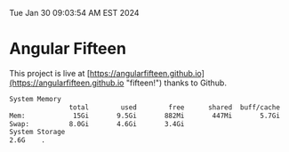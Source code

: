 Tue Jan 30 09:03:54 AM EST 2024

# Angular Fifteen


This project is live at [https://angularfifteen.github.io](https://angularfifteen.github.io "fifteen!") thanks to Github.

```bash
System Memory
               total        used        free      shared  buff/cache   available
Mem:            15Gi       9.5Gi       882Mi       447Mi       5.7Gi       5.8Gi
Swap:          8.0Gi       4.6Gi       3.4Gi
System Storage
2.6G	.
```
